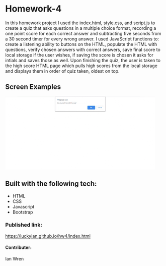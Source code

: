 # Homework-4

In this homework project I used the  index.html, style.css, and script.js to create a quiz that asks questions in a multiple choice format, recording a one point score for each correct answer and subtracting five seconds from a 30 second timer for every wrong answer.  I used JavaScript functions to: create a listening ability to buttons on the HTML, populate the HTML with questions, verify chosen answers with correct answers, save final score to local storage if the user wishes, if saving the score is chosen it asks for intials and saves those as well.  Upon finishing the quiz, the user is taken to the high score HTML page which pulls high scores from the local storage and displays them in order of quiz taken, oldest on top.



## Screen Examples

![Quiz.gif](.\Assets\Homwork4.gif)

## Built with the following tech:

* HTML
* CSS
* Javascript
* Bootstrap

### Published link:
https://luckyian.github.io/hw4/index.html

#### Contributer:

Ian Wren
